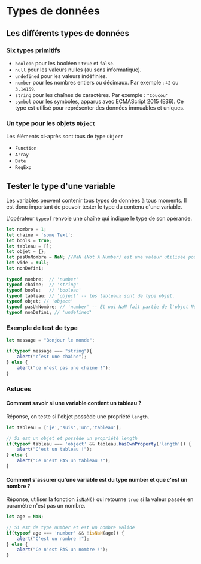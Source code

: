 # Types de données

## Les différents types de données

### Six types **primitifs**

* `boolean` pour les booléen : `true` et `false`.
* `null` pour les valeurs nulles \(au sens informatique\).
* `undefined` pour les valeurs indéfinies.
* `number` pour les nombres entiers ou décimaux. Par exemple : `42` ou `3.14159`.
* `string` pour les chaînes de caractères. Par exemple : `"Coucou"`
* `symbol` pour les symboles, apparus avec ECMAScript 2015 \(ES6\). Ce  type est utilisé pour représenter des données immuables et uniques.

### Un type pour les **objets** `Object`

Les éléments ci-après sont tous de type `Object`

* `Function`
* `Array`
* `Date`
* `RegExp`

## Tester le type d'une variable

Les variables peuvent contenir tous types de données à tous moments. Il est donc important de pouvoir tester le type du contenu d'une variable.

L'opérateur `typeof` renvoie une chaîne qui indique le type de son opérande.

```javascript
let nombre = 1;
let chaine = 'some Text';
let bools = true;
let tableau = [];
let objet = {};
let pasUnNombre = NaN; //NaN (Not A Number) est une valeur utilisée pour représenter une quantité qui n'est pas un nombre
let vide = null;
let nonDefini;

typeof nombre;  // 'number'
typeof chaine;  // 'string'
typeof bools;   // 'boolean'
typeof tableau; // 'object' -- les tableaux sont de type objet.
typeof objet; // 'object'
typeof pasUnNombre; // 'number' -- Et oui NaN fait partie de l'objet Number.
typeof nonDefini; // 'undefined'
```

### Exemple de test de type

```javascript
let message = "Bonjour le monde";

if(typeof message === "string"){
    alert("c’est une chaine");
} else {
    alert("ce n’est pas une chaine !");
}
```

### Astuces

#### Comment savoir si une variable contient un tableau ?

Réponse, on teste si l'objet possède une propriété `length`.

```javascript
let tableau = ['je','suis','un','tableau'];

// Si est un objet et possède un propriété length
if(typeof tableau === 'object' && tableau.hasOwnProperty('length')) {
    alert("C'est un tableau !");
} else {
    alert("Ce n'est PAS un tableau !");
}
```

#### Comment s'assurer qu'une variable est du type number et que c'est un nombre ?

Réponse, utiliser la fonction `isNaN()` qui retourne `true` si la valeur passée en paramètre n'est pas un nombre.

```javascript
let age = NaN;

// Si est de type number et est un nombre valide
if(typeof age === 'number' && !isNaN(age)) {
    alert("C'est un nombre !");
} else {
    alert("Ce n'est PAS un nombre !");
}
```

